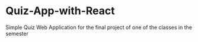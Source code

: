 # Quiz-App-with-React
Simple Quiz Web Application for the final project of one of the classes in the semester
